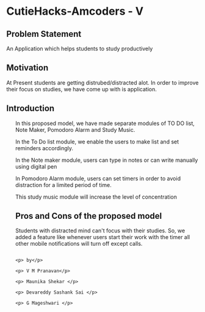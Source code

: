 # CutieHacks-Amcoders - V
## Problem Statement
<p> An Application which helps students to study productively</p>

## Motivation
  <p> At Present students are getting distrubed/distracted alot. In order to improve their focus on studies, we have come up with is application.</p>
  
## Introduction
<ol>
  <p>In this proposed model, we have made separate modules of TO DO list, Note Maker, Pomodoro Alarm and Study Music.</p>
  <p>In the To Do list module, we enable the users to make list and set reminders accordingly.</p>
  <p>In the Note maker module, users can type in notes or can write manually using digital pen</p>
  <p>In Pomodoro Alarm module, users can set timers in order to avoid distraction for a limited period of time.</p>
  <p> This study music module will increase the level of concentration</p>
  
## Pros and Cons of the proposed model

  <p> Students with distracted mind can't focus with their studies. So, we added a feature like whenever users start their work with the timer all other mobile notifications will turn off except calls.
  
                                                                                                                                                <p> by</p>
                                                                                                                                                <p> V M Pranavan</p>
                                                                                                                                                <p> Maunika Shekar </p>
                                                                                                                                                <p> Devareddy Sashank Sai </p>
                                                                                                                                                <p> G Mageshwari </p>

